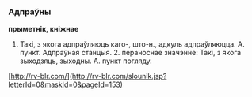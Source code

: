 ### Адпраўны
**прыметнік, кніжнае**

1. Такі, з якога адпраўляюць каго-, што-н., адкуль адпраўляюцца. А. пункт. Адпраўная станцыя. 2. пераноснае значэнне: Такі, з якога зыходзяць, зыходны. А. пункт погляду.

<a rel="author">[http://rv-blr.com/](http://rv-blr.com/slounik.jsp?letterId=0&maskId=0&pageId=153)</a>
